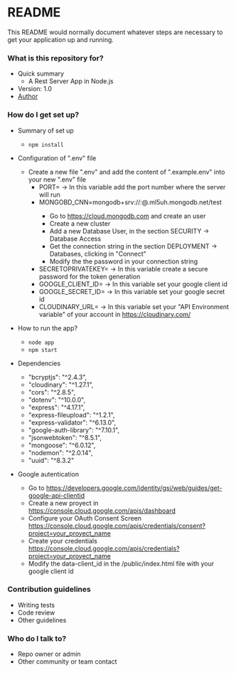 # README #

This README would normally document whatever steps are necessary to get your application up and running.

### What is this repository for? ###

* Quick summary
    * A Rest Server App in Node.js
* Version: 1.0
* [Author](https://www.linkedin.com/in/felipenavaslederhos)

### How do I get set up? ###

* Summary of set up
    * ```npm install```
* Configuration of ".env" file
    * Create a new file ".env" and add the content of ".example.env" into your new ".env" file
        * PORT= -> In this variable add the port number where the server will run                   
        * MONGOBD_CNN=mongodb+srv://<user>:<password>@<micluster>.ml5uh.mongodb.net/test
            * Go to https://cloud.mongodb.com and create an user
            * Create a new cluster
            * Add a new Database User, in the section SECURITY -> Database Access
            * Get the connection string in the section DEPLOYMENT -> Databases, clicking in "Connect"
            * Modify the the password in your connection string
        * SECRETOPRIVATEKEY= -> In this variable create a secure password for the token generation
        * GOOGLE_CLIENT_ID= -> In this variable set your google client id
        * GOOGLE_SECRET_ID= -> In this variable set your google secret id
        * CLOUDINARY_URL= -> In this variable set your "API Environment variable" of your account in https://cloudinary.com/

* How to run the app?
    * ```node app```
    * ```npm start```
* Dependencies
    * "bcryptjs": "^2.4.3",
    * "cloudinary": "^1.27.1",
    * "cors": "^2.8.5",
    * "dotenv": "^10.0.0",
    * "express": "^4.17.1",
    * "express-fileupload": "^1.2.1",
    * "express-validator": "^6.13.0",
    * "google-auth-library": "^7.10.1",
    * "jsonwebtoken": "^8.5.1",
    * "mongoose": "^6.0.12",
    * "nodemon": "^2.0.14",
    * "uuid": "^8.3.2"

* Google autentication
    * Go to https://developers.google.com/identity/gsi/web/guides/get-google-api-clientid
    * Create a new proyect in https://console.cloud.google.com/apis/dashboard
    * Configure your OAuth Consent Screen https://console.cloud.google.com/apis/credentials/consent?project=your_proyect_name
    * Create your credentials https://console.cloud.google.com/apis/credentials?project=your_proyect_name
    * Modify the data-client_id in the /public/index.html file with your google client id


### Contribution guidelines ###

* Writing tests
* Code review
* Other guidelines

### Who do I talk to? ###

* Repo owner or admin
* Other community or team contact